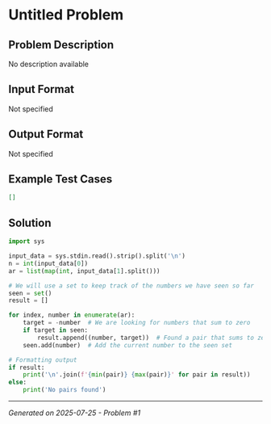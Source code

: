 # Untitled Problem

## Problem Description
No description available

## Input Format
Not specified

## Output Format
Not specified

## Example Test Cases
```json
[]
```

## Solution
```python
import sys

input_data = sys.stdin.read().strip().split('\n')
n = int(input_data[0])
ar = list(map(int, input_data[1].split()))

# We will use a set to keep track of the numbers we have seen so far
seen = set()
result = []

for index, number in enumerate(ar):
    target = -number  # We are looking for numbers that sum to zero
    if target in seen:
        result.append((number, target))  # Found a pair that sums to zero
    seen.add(number)  # Add the current number to the seen set

# Formatting output
if result:
    print('\n'.join(f'{min(pair)} {max(pair)}' for pair in result))
else:
    print('No pairs found')
```

---
*Generated on 2025-07-25 - Problem #1*